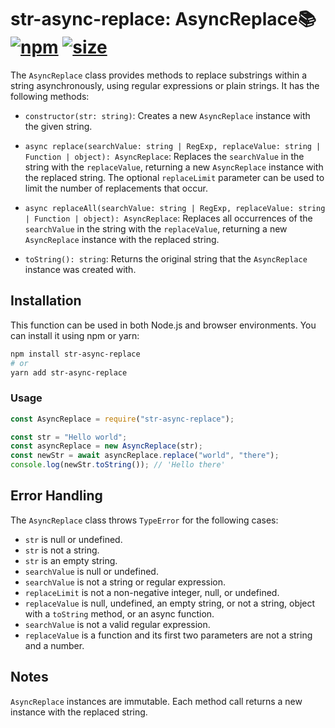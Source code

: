 [npm]: https://img.shields.io/npm/v/str-async-replace
[npm-url]: https://www.npmjs.com/package/str-async-replace
[size]: https://packagephobia.now.sh/badge?p=str-async-replace
[size-url]: https://packagephobia.now.sh/result?p=str-async-replace

# str-async-replace: AsyncReplace📚 [![npm][npm]][npm-url] [![size][size]][size-url]

The `AsyncReplace` class provides methods to replace substrings within a string asynchronously, using regular expressions or plain strings. It has the following methods:

- `constructor(str: string)`: Creates a new `AsyncReplace` instance with the given string.

- `async replace(searchValue: string | RegExp, replaceValue: string | Function | object): AsyncReplace`: Replaces the `searchValue` in the string with the `replaceValue`, returning a new `AsyncReplace` instance with the replaced string. The optional `replaceLimit` parameter can be used to limit the number of replacements that occur.

- `async replaceAll(searchValue: string | RegExp, replaceValue: string | Function | object): AsyncReplace`: Replaces all occurrences of the `searchValue` in the string with the `replaceValue`, returning a new `AsyncReplace` instance with the replaced string.

- `toString(): string`: Returns the original string that the `AsyncReplace` instance was created with.

## Installation

This function can be used in both Node.js and browser environments. You can install it using npm or yarn:

```bash
npm install str-async-replace
# or
yarn add str-async-replace
```

### Usage

```js
const AsyncReplace = require("str-async-replace");

const str = "Hello world";
const asyncReplace = new AsyncReplace(str);
const newStr = await asyncReplace.replace("world", "there");
console.log(newStr.toString()); // 'Hello there'
```

## Error Handling

The `AsyncReplace` class throws `TypeError` for the following cases:

- `str` is null or undefined.
- `str` is not a string.
- `str` is an empty string.
- `searchValue` is null or undefined.
- `searchValue` is not a string or regular expression.
- `replaceLimit` is not a non-negative integer, null, or undefined.
- `replaceValue` is null, undefined, an empty string, or not a string, object with a `toString` method, or an async function.
- `searchValue` is not a valid regular expression.
- `replaceValue` is a function and its first two parameters are not a string and a number.

## Notes

`AsyncReplace` instances are immutable. Each method call returns a new instance with the replaced string.
